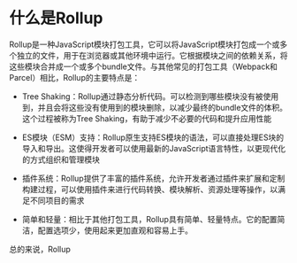 # 什么是Rollup

Rollup是一种JavaScript模块打包工具，它可以将JavaScript模块打包成一个或多个独立的文件，用于在浏览器或其他环境中运行。它根据模块之间的依赖关系，将这些模块合并成一个或多个bundle文件。与其他常见的打包工具（Webpack和Parcel）相比，Rollup的主要特点是：

- Tree Shaking：Rollup通过静态分析代码。可以检测到哪些模块没有被使用到，并且会将这些没有使用到的模块删除，以减少最终的bundle文件的体积。这个过程被称为Tree Shaking，有助于减少不必要的代码和提升应用性能

- ES模块（ESM）支持：Rollup原生支持ES模块的语法，可以直接处理ES块的导入和导出。这使得开发者可以使用最新的JavaScript语言特性，以更现代化的方式组织和管理模块

- 插件系统：Rollup提供了丰富的插件系统，允许开发者通过插件来扩展和定制构建过程，可以使用插件来进行代码转换、模块解析、资源处理等操作，以满足不同项目的需求

- 简单和轻量：相比于其他打包工具，Rollup具有简单、轻量特点。它的配置简洁，配置选项少，使用起来更加直观和容易上手。

总的来说，Rollup